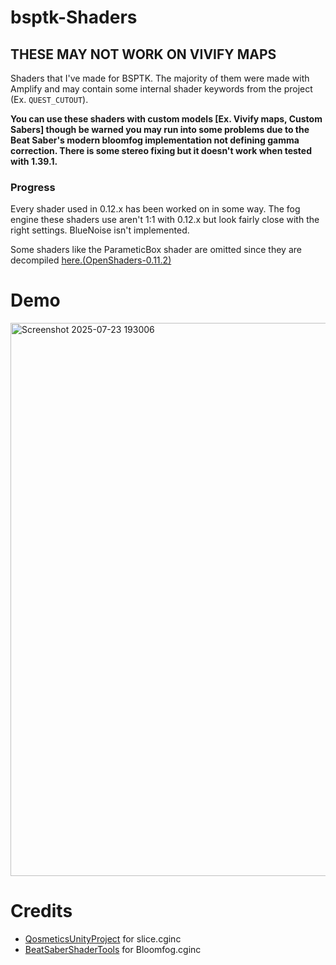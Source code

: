# bsptk-Shaders

## THESE MAY NOT WORK ON VIVIFY MAPS
Shaders that I've made for BSPTK. The majority of them were made with Amplify and may contain some internal shader keywords from the project (Ex. `QUEST_CUTOUT`). 

**You can use these shaders with custom models [Ex. Vivify maps, Custom Sabers] though be warned you may run into some problems due to the Beat Saber's modern bloomfog implementation not defining gamma correction. There is some stereo fixing but it doesn't work when tested with 1.39.1.**

### Progress
Every shader used in 0.12.x has been worked on in some way. The fog engine these shaders use aren't 1:1 with 0.12.x but look fairly close with the right settings. BlueNoise isn't implemented.

Some shaders like the ParameticBox shader are omitted since they are decompiled [here.(OpenShaders-0.11.2)](https://github.com/whatdahopper/OpenShaders-0.11.2) 

# Demo
<img width="1576" height="885" alt="Screenshot 2025-07-23 193006" src="https://github.com/user-attachments/assets/b1e98b8b-cb34-4adb-b88c-b6ce27785978" />



# Credits
- [QosmeticsUnityProject](https://github.com/Qosmetics/UnityProject) for slice.cginc
- [BeatSaberShaderTools](https://github.com/whatdahopper/BeatSaberShaderTools) for Bloomfog.cginc
